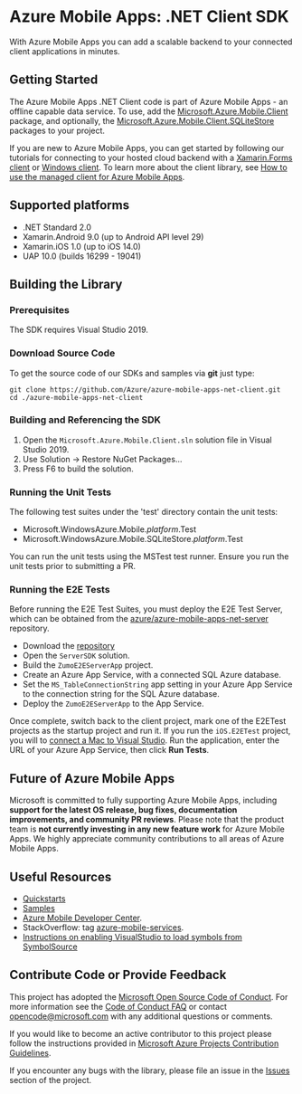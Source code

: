 # Azure Mobile Apps: .NET Client SDK

With Azure Mobile Apps you can add a scalable backend to your connected client applications in minutes.

## Getting Started

The Azure Mobile Apps .NET Client code is part of Azure Mobile Apps - an offline capable data service.  To use, add the [Microsoft.Azure.Mobile.Client](https://www.nuget.org/packages/Microsoft.Azure.Mobile.Client/) package, and optionally, the [Microsoft.Azure.Mobile.Client.SQLiteStore](https://www.nuget.org/packages/Microsoft.Azure.Mobile.Client.SQLiteStore) packages to your project.

If you are new to Azure Mobile Apps, you can get started by following our tutorials for connecting to your hosted cloud backend with a [Xamarin.Forms client](https://azure.microsoft.com/en-us/documentation/articles/app-service-mobile-xamarin-forms-get-started/) or [Windows client](https://azure.microsoft.com/en-us/documentation/articles/app-service-mobile-windows-store-dotnet-get-started/).  To learn more about the client library, see [How to use the managed client for Azure Mobile Apps](https://azure.microsoft.com/en-us/documentation/articles/app-service-mobile-dotnet-how-to-use-client-library/).

## Supported platforms

* .NET Standard 2.0
* Xamarin.Android 9.0 (up to Android API level 29)
* Xamarin.iOS 1.0 (up to iOS 14.0)
* UAP 10.0 (builds 16299 - 19041)

## Building the Library

### Prerequisites

The SDK requires Visual Studio 2019.

### Download Source Code

To get the source code of our SDKs and samples via **git** just type:

    git clone https://github.com/Azure/azure-mobile-apps-net-client.git
    cd ./azure-mobile-apps-net-client


### Building and Referencing the SDK

1. Open the `Microsoft.Azure.Mobile.Client.sln` solution file in Visual Studio 2019.
2. Use Solution -> Restore NuGet Packages...
3. Press F6 to build the solution.

### Running the Unit Tests

The following test suites under the 'test' directory contain the unit tests:

* Microsoft.WindowsAzure.Mobile._platform_.Test
* Microsoft.WindowsAzure.Mobile.SQLiteStore._platform_.Test

You can run the unit tests using the MSTest test runner.  Ensure you run the unit tests prior to submitting a PR.

### Running the E2E Tests

Before running the E2E Test Suites, you must deploy the E2E Test Server, which can be obtained from the [azure/azure-mobile-apps-net-server](https://github.com/azure/azure-mobile-apps-net-server) repository.

* Download the [repository](https://github.com/azure/azure-mobile-apps-net-server)
* Open the `ServerSDK` solution.
* Build the `ZumoE2EServerApp` project.
* Create an Azure App Service, with a connected SQL Azure database.
* Set the `MS_TableConnectionString` app setting in your Azure App Service to the connection string for the SQL Azure database.
* Deploy the `ZumoE2EServerApp` to the App Service.

Once complete, switch back to the client project, mark one of the E2ETest projects as the startup project and run it.  If you run the `iOS.E2ETest` project, you will to [connect a Mac to Visual Studio](https://docs.microsoft.com/en-us/xamarin/ios/get-started/installation/windows/connecting-to-mac/).  Run the application, enter the URL of your Azure App Service, then click **Run Tests**.

## Future of Azure Mobile Apps

Microsoft is committed to fully supporting Azure Mobile Apps, including **support for the latest OS release, bug fixes, documentation improvements, and community PR reviews**. Please note that the product team is **not currently investing in any new feature work** for Azure Mobile Apps. We highly appreciate community contributions to all areas of Azure Mobile Apps.

## Useful Resources

* [Quickstarts](https://github.com/Azure/azure-mobile-apps-quickstarts)
* [Samples](https://azure.microsoft.com/en-us/documentation/samples/?service=app-service&term=mobile)
* [Azure Mobile Developer Center](http://azure.microsoft.com/en-us/develop/mobile).
* StackOverflow: tag [azure-mobile-services](http://stackoverflow.com/questions/tagged/azure-mobile-services).
* [Instructions on enabling VisualStudio to load symbols from SymbolSource](http://www.symbolsource.org/Public/Wiki/Using)

## Contribute Code or Provide Feedback

This project has adopted the [Microsoft Open Source Code of Conduct](https://opensource.microsoft.com/codeofconduct/). For more information see the [Code of Conduct FAQ](https://opensource.microsoft.com/codeofconduct/faq/) or contact [opencode@microsoft.com](mailto:opencode@microsoft.com) with any additional questions or comments.

If you would like to become an active contributor to this project please follow the instructions provided in [Microsoft Azure Projects Contribution Guidelines](http://azure.github.com/guidelines.html).

If you encounter any bugs with the library, please file an issue in the [Issues](https://github.com/Azure/azure-mobile-apps-net-client/issues) section of the project.
